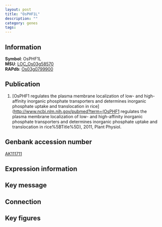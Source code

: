 ```yaml
---
layout: post
title: "OsPHF1L"
description: ""
category: genes
tags: 
---
```


## Information
__Symbol__: OsPHF1L  
__MSU__: [LOC_Os03g58570](http://rice.plantbiology.msu.edu/cgi-bin/ORF_infopage.cgi?orf=LOC_Os03g58570)  
__RAPdb__: [Os03g0799900](http://rapdb.dna.affrc.go.jp/viewer/gbrowse_details/irgsp1?name=Os03g0799900)  

## Publication
1. [OsPHF1 regulates the plasma membrane localization of low- and high-affinity inorganic phosphate transporters and determines inorganic phosphate uptake and translocation in rice](http://www.ncbi.nlm.nih.gov/pubmed?term=(OsPHF1 regulates the plasma membrane localization of low- and high-affinity inorganic phosphate transporters and determines inorganic phosphate uptake and translocation in rice%5BTitle%5D), 2011, Plant Physiol.

## Genbank accession number
[AK111711](http://www.ncbi.nlm.nih.gov/nuccore/AK111711)

## Expression information

## Key message

## Connection

## Key figures


